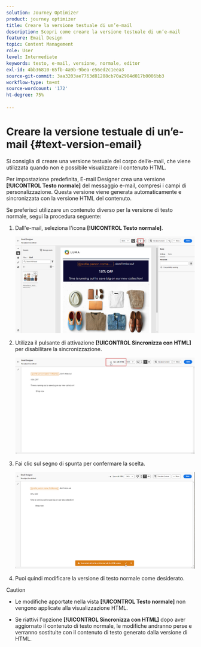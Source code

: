 ```yaml
---
solution: Journey Optimizer
product: journey optimizer
title: Creare la versione testuale di un’e-mail
description: Scopri come creare la versione testuale di un’e-mail
feature: Email Design
topic: Content Management
role: User
level: Intermediate
keywords: testo, e-mail, versione, normale, editor
exl-id: 4bb36810-65fb-4a9b-9bea-e56ed2c1eea3
source-git-commit: 3aa3203ae7763d81288cb70a2984d017b0006bb3
workflow-type: tm+mt
source-wordcount: '172'
ht-degree: 75%

---
```


# Creare la versione testuale di un’e-mail {#text-version-email}

Si consiglia di creare una versione testuale del corpo dell’e-mail, che viene utilizzata quando non è possibile visualizzare il contenuto HTML.

Per impostazione predefinita, E-mail Designer crea una versione **[!UICONTROL Testo normale]** del messaggio e-mail, compresi i campi di personalizzazione. Questa versione viene generata automaticamente e sincronizzata con la versione HTML del contenuto.

Se preferisci utilizzare un contenuto diverso per la versione di testo normale, segui la procedura seguente:

1. Dall&#39;e-mail, seleziona l&#39;icona **[!UICONTROL Testo normale]**.

   ![](assets/text_version_3.png)

1. Utilizza il pulsante di attivazione **[!UICONTROL Sincronizza con HTML]** per disabilitare la sincronizzazione.

   ![](assets/text_version_1.png)

1. Fai clic sul segno di spunta per confermare la scelta.

   ![](assets/text_version_2.png)

1. Puoi quindi modificare la versione di testo normale come desiderato.

>[!CAUTION]
>
>* Le modifiche apportate nella vista **[!UICONTROL Testo normale]** non vengono applicate alla visualizzazione HTML.
>
>* Se riattivi l&#39;opzione **[!UICONTROL Sincronizza con HTML]** dopo aver aggiornato il contenuto di testo normale, le modifiche andranno perse e verranno sostituite con il contenuto di testo generato dalla versione di HTML.
